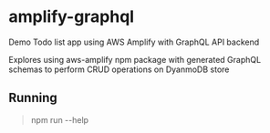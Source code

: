 # amplify-graphql
Demo Todo list app using AWS Amplify with GraphQL API backend

Explores using aws-amplify npm package with generated GraphQL schemas to perform CRUD operations on DyanmoDB store

## Running
> npm run --help
